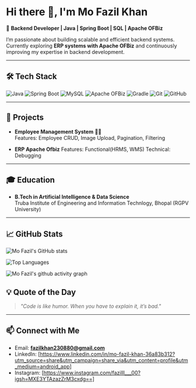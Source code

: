 # Hi there 👋, I'm Mo Fazil Khan  

🚀 **Backend Developer | Java | Spring Boot | SQL | Apache OFBiz**  

I’m passionate about building scalable and efficient backend systems.  
Currently exploring **ERP systems with Apache OFBiz** and continuously improving my expertise in backend development.

---

## 🛠️ Tech Stack
![Java](https://img.shields.io/badge/Java-ED8B00?style=for-the-badge&logo=openjdk&logoColor=white)
![Spring Boot](https://img.shields.io/badge/Spring%20Boot-6DB33F?style=for-the-badge&logo=springboot&logoColor=white)
![MySQL](https://img.shields.io/badge/MySQL-4479A1?style=for-the-badge&logo=mysql&logoColor=white)
![Apache OFBiz](https://img.shields.io/badge/Apache%20OFBiz-EE0000?style=for-the-badge&logo=apache&logoColor=white)
![Gradle](https://img.shields.io/badge/Gradle-02303A?style=for-the-badge&logo=gradle&logoColor=white)
![Git](https://img.shields.io/badge/Git-F05032?style=for-the-badge&logo=git&logoColor=white)
![GitHub](https://img.shields.io/badge/GitHub-181717?style=for-the-badge&logo=github&logoColor=white)

---

## 📂 Projects
- **Employee Management System** 🧑‍💼  
  Features: Employee CRUD, Image Upload, Pagination, Filtering  

- **ERP Apache Ofbiz**
  Features: Functional(HRMS, WMS)
            Technical: Debugging
---

## 🎓 Education
- **B.Tech in Artificial Intelligence & Data Science**  
  Truba Institute of Engineering and Information Technlogy, Bhopal (RGPV University)  

---

## 📈 GitHub Stats
![Mo Fazil's GitHub stats](https://github-readme-stats.vercel.app/api?username=fazilkhan230880&show_icons=true&theme=tokyonight)

![Top Languages](https://github-readme-stats.vercel.app/api/top-langs/?username=fazilkhan230880&layout=compact&theme=tokyonight)

![Mo Fazil's github activity graph](https://github-readme-activity-graph.vercel.app/graph?username=fazilkhan230880&theme=tokyo-night)


## 💡 Quote of the Day
> *"Code is like humor. When you have to explain it, it’s bad."*  

---

## 📫 Connect with Me
- Email: **fazilkhan230880@gmail.com**  
- LinkedIn: [https://www.linkedin.com/in/mo-fazil-khan-36a83b312?utm_source=share&utm_campaign=share_via&utm_content=profile&utm_medium=android_app]
- Instagram: [https://www.instagram.com/fazilll___00?igsh=MXE3YTAzazZrM3cxdg==]
